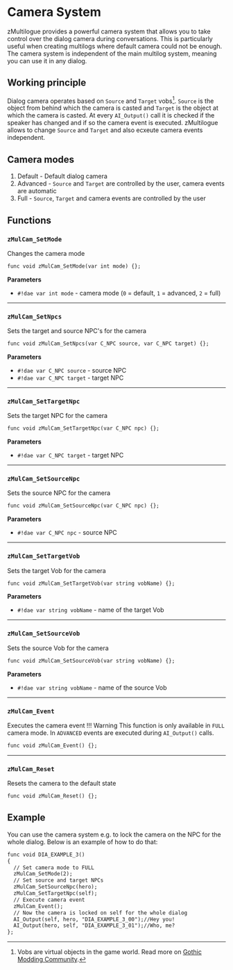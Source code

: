 # Camera System
zMultilogue provides a powerful camera system that allows you to take control over the dialog camera during conversations. This is particularly useful when creating multilogs where default camera could not be enough. The camera system is independent of the main multilog system, meaning you can use it in any dialog.

## Working principle

Dialog camera operates based on `Source` and `Target` vobs[^1]. `Source` is the object from behind which the camera is casted and `Target` is the object at which the camera is casted. At every `AI_Output()` call it is checked if the speaker has changed and if so the camera event is executed. zMultilogue allows to change `Source` and `Target` and also ecxeute camera events independent.

## Camera modes

  1. Default - Default dialog camera
  2. Advanced - `Source` and `Target` are controlled by the user, camera events are automatic
  3. Full - `Source`, `Target` and camera events are controlled by the user

## Functions

### `zMulCam_SetMode`
Changes the camera mode
```dae
func void zMulCam_SetMode(var int mode) {};
```
**Parameters**

  - `#!dae var int mode` - camera mode (`0` = default, `1` = advanced, `2` = full)

---
### `zMulCam_SetNpcs`
Sets the target and source NPC's for the camera
```dae
func void zMulCam_SetNpcs(var C_NPC source, var C_NPC target) {};
```
**Parameters**

  - `#!dae var C_NPC source` - source NPC
  - `#!dae var C_NPC target` - target NPC

---
### `zMulCam_SetTargetNpc`
Sets the target NPC for the camera
```dae
func void zMulCam_SetTargetNpc(var C_NPC npc) {};
```
**Parameters**

  - `#!dae var C_NPC target` - target NPC

---
### `zMulCam_SetSourceNpc`
Sets the source NPC for the camera
```dae
func void zMulCam_SetSourceNpc(var C_NPC npc) {};
```
**Parameters**

  - `#!dae var C_NPC npc` - source NPC

---
### `zMulCam_SetTargetVob`
Sets the target Vob for the camera
```dae
func void zMulCam_SetTargetVob(var string vobName) {};
```
**Parameters**

  - `#!dae var string vobName` - name of the target Vob

---
### `zMulCam_SetSourceVob`
Sets the source Vob for the camera
```dae
func void zMulCam_SetSourceVob(var string vobName) {};
```
**Parameters**

  - `#!dae var string vobName` - name of the source Vob

---
### `zMulCam_Event`
Executes the camera event
!!! Warning
    This function is only available in `FULL` camera mode. In `ADVANCED` events are executed during `AI_Output()` calls.
```dae
func void zMulCam_Event() {};
```

---
### `zMulCam_Reset`
Resets the camera to the default state
```dae
func void zMulCam_Reset() {};
```

## Example
You can use the camera system e.g. to lock the camera on the NPC for the whole dialog. Below is an example of how to do that:

```dae
func void DIA_EXAMPLE_3()
{
  // Set camera mode to FULL
  zMulCam_SetMode(2); 
  // Set source and target NPCs
  zMulCam_SetSourceNpc(hero);
  zMulCam_SetTargetNpc(self);
  // Execute camera event
  zMulCam_Event();
  // Now the camera is locked on self for the whole dialog
  AI_Output(self, hero, "DIA_EXAMPLE_3_00");//Hey you!
  AI_Output(hero, self, "DIA_EXAMPLE_3_01");//Who, me?
};
```

[^1]: 
    Vobs are virtual objects in the game world. Read more on [Gothic Modding Community](https://auronen.cokoliv.eu/gmc/zengin/worlds/Classes/zCVob/).